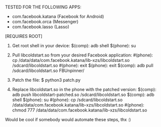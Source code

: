 TESTED FOR THE FOLLOWING APPS:
- com.facebook.katana (Facebook for Android)
- com.facebook.orca (Messenger)
- com.facebook.lasso (Lasso)

[REQUIRES ROOT]

1. Get root shell in your device:
$(comp): adb shell
$(phone): su

2. Pull libcoldstart.so from your desired Facebook application:
\#(phone): cp /data/data/com.facebook.katana/lib-xzs/libcoldstart.so /sdcard/libcoldstart.so
\#(phone): exit
$(phone): exit
$(comp): adb pull /sdcard/libcoldstart.so FBUnpinner/

3. Patch the file:
$ python3 patch.py

4. Replace libcoldstart.so in the phone with the patched version:
$(comp): adb push libcoldstart-patched.so /sdcard/libcoldstart.so
$(comp): adb shell
$(phone): su
\#(phone): cp /sdcard/libcoldstart.so /data/data/com.facebook.katana/lib-xzs/libcoldstart.so
\#(phone): chmod 777 /data/data/com.facebook.katana/lib-xzs/libcoldstart.so


Would be cool if somebody would automate these steps, thx :)

